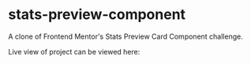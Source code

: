 # stats-preview-component

A clone of Frontend Mentor's Stats Preview Card Component challenge.

Live view of project can be viewed here:
